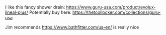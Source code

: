 I like this fancy shower drain: https://www.guru-usa.com/product/evolux-lineal-plus/
Potentially buy here: https://thetoollocker.com/collections/guru-usa


Jim recommends https://www.bathfitter.com/us-en/ is really nice